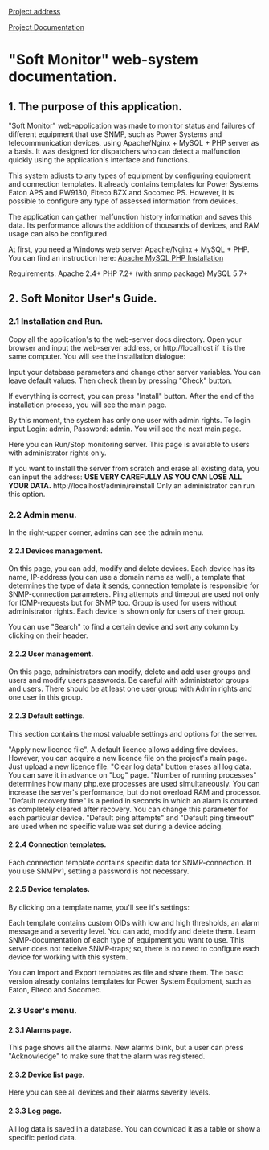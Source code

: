[Project address](https://mshaian.com)

[Project Documentation](https://mshaian.com/doc/soft_monitor/)

"Soft Monitor" web-system documentation.
=========================================

## 1. The purpose of this application.

"Soft Monitor" web-application was made to monitor status and failures of different equipment that use SNMP, such as Power Systems and telecommunication devices, using Apache/Nginx + MySQL + PHP server as a basis. It was designed for dispatchers who can detect a malfunction quickly using the application's interface and functions.

This system adjusts to any types of equipment by configuring equipment and connection templates. It already contains templates for Power Systems Eaton APS and PW9130, Elteco BZX and Socomec PS. However, it is possible to configure any type of assessed information from devices.

The application can gather malfunction history information and saves this data. Its performance allows the addition of thousands of devices, and RAM usage can also be configured.

At first, you need a Windows web server Apache/Nginx + MySQL + PHP.
You can find an instruction here: [Apache MySQL PHP Installation](https://mshaian.com/doc/soft_monitor/amp_en.php)

Requirements:
Apache 2.4+
PHP 7.2+ (with snmp package)
MySQL 5.7+

## 2. Soft Monitor User's Guide.

### 2.1 Installation and Run.
Copy all the application's to the web-server docs directory. Open your browser and input the web-server address, or http://localhost if it is the same computer. You will see the installation dialogue:

Input your database parameters and change other server variables. You can leave default values. Then check them by pressing "Check" button.


If everything is correct, you can press "Install" button. After the end of the installation process, you will see the main page.


By this moment, the system has only one user with admin rights. To login input Login: admin, Password: admin. You will see the next main page.


Here you can Run/Stop monitoring server. This page is available to users with administrator rights only.

If you want to install the server from scratch and erase all existing data, you can input the address:
**USE VERY CAREFULLY AS YOU CAN LOSE ALL YOUR DATA.**
http://localhost/admin/reinstall
Only an administrator can run this option.

### 2.2 Admin menu.
In the right-upper corner, admins can see the admin menu.

#### 2.2.1 Devices management.

On this page, you can add, modify and delete devices. Each device has its name, IP-address (you can use a domain name as well), a template that determines the type of data it sends, connection template is responsible for SNMP-connection parameters. Ping attempts and timeout are used not only for ICMP-requests but for SNMP too. Group is used for users without administrator rights. Each device is shown only for users of their group.

You can use "Search" to find a certain device and sort any column by clicking on their header.

#### 2.2.2 User management.

On this page, administrators can modify, delete and add user groups and users and modify users passwords. Be careful with administrator groups and users. There should be at least one user group with Admin rights and one user in this group.

#### 2.2.3 Default settings.

This section contains the most valuable settings and options for the server.

"Apply new licence file". A default licence allows adding five devices. However, you can acquire a new licence file on the project's main page. Just upload a new licence file.
"Clear log data" button erases all log data. You can save it in advance on "Log" page.
"Number of running processes" determines how many php.exe processes are used simultaneously. You can increase the server's performance, but do not overload RAM and processor.
"Default recovery time" is a period in seconds in which an alarm is counted as completely cleared after recovery. You can change this parameter for each particular device.
"Default ping attempts" and "Default ping timeout" are used when no specific value was set during a device adding.

#### 2.2.4 Connection templates.

Each connection template contains specific data for SNMP-connection. If you use SNMPv1, setting a password is not necessary.

#### 2.2.5 Device templates.

By clicking on a template name, you'll see it's settings:


Each template contains custom OIDs with low and high thresholds, an alarm message and a severity level. You can add, modify and delete them. Learn SNMP-documentation of each type of equipment you want to use. This server does not receive SNMP-traps; so, there is no need to configure each device for working with this system.

You can Import and Export templates as file and share them. The basic version already contains templates for Power System Equipment, such as Eaton, Elteco and Socomec.

### 2.3 User's menu.

#### 2.3.1 Alarms page.

This page shows all the alarms. New alarms blink, but a user can press "Acknowledge" to make sure that the alarm was registered.

#### 2.3.2 Device list page.

Here you can see all devices and their alarms severity levels.

#### 2.3.3 Log page.

All log data is saved in a database. You can download it as a table or show a specific period data.
